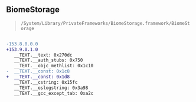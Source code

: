## BiomeStorage

> `/System/Library/PrivateFrameworks/BiomeStorage.framework/BiomeStorage`

```diff

-153.8.0.0.0
+153.9.0.1.0
   __TEXT.__text: 0x270dc
   __TEXT.__auth_stubs: 0x750
   __TEXT.__objc_methlist: 0x1c10
-  __TEXT.__const: 0x1c8
+  __TEXT.__const: 0x1d8
   __TEXT.__cstring: 0x15fc
   __TEXT.__oslogstring: 0x3a98
   __TEXT.__gcc_except_tab: 0xa2c

```
